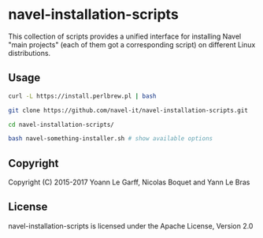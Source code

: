 navel-installation-scripts
==========================

This collection of scripts provides a unified interface for installing Navel "main projects" (each of them got a corresponding script) on different Linux distributions.

Usage
-----

```bash
curl -L https://install.perlbrew.pl | bash

git clone https://github.com/navel-it/navel-installation-scripts.git

cd navel-installation-scripts/

bash navel-something-installer.sh # show available options
```

Copyright
---------

Copyright (C) 2015-2017 Yoann Le Garff, Nicolas Boquet and Yann Le Bras

License
-------

navel-installation-scripts is licensed under the Apache License, Version 2.0
